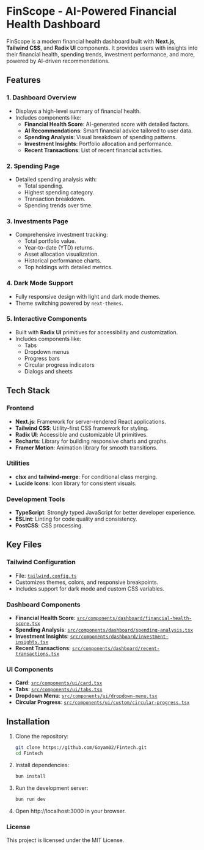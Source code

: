 # FinScope - AI-Powered Financial Health Dashboard

FinScope is a modern financial health dashboard built with **Next.js**, **Tailwind CSS**, and **Radix UI** components. It provides users with insights into their financial health, spending trends, investment performance, and more, powered by AI-driven recommendations.

## Features

### 1. **Dashboard Overview**
   - Displays a high-level summary of financial health.
   - Includes components like:
     - **Financial Health Score**: AI-generated score with detailed factors.
     - **AI Recommendations**: Smart financial advice tailored to user data.
     - **Spending Analysis**: Visual breakdown of spending patterns.
     - **Investment Insights**: Portfolio allocation and performance.
     - **Recent Transactions**: List of recent financial activities.

### 2. **Spending Page**
   - Detailed spending analysis with:
     - Total spending.
     - Highest spending category.
     - Transaction breakdown.
     - Spending trends over time.

### 3. **Investments Page**
   - Comprehensive investment tracking:
     - Total portfolio value.
     - Year-to-date (YTD) returns.
     - Asset allocation visualization.
     - Historical performance charts.
     - Top holdings with detailed metrics.

### 4. **Dark Mode Support**
   - Fully responsive design with light and dark mode themes.
   - Theme switching powered by `next-themes`.

### 5. **Interactive Components**
   - Built with **Radix UI** primitives for accessibility and customization.
   - Includes components like:
     - Tabs
     - Dropdown menus
     - Progress bars
     - Circular progress indicators
     - Dialogs and sheets

## Tech Stack

### **Frontend**
- **Next.js**: Framework for server-rendered React applications.
- **Tailwind CSS**: Utility-first CSS framework for styling.
- **Radix UI**: Accessible and customizable UI primitives.
- **Recharts**: Library for building responsive charts and graphs.
- **Framer Motion**: Animation library for smooth transitions.

### **Utilities**
- **clsx** and **tailwind-merge**: For conditional class merging.
- **Lucide Icons**: Icon library for consistent visuals.

### **Development Tools**
- **TypeScript**: Strongly typed JavaScript for better developer experience.
- **ESLint**: Linting for code quality and consistency.
- **PostCSS**: CSS processing.


## Key Files

### **Tailwind Configuration**
- File: [`tailwind.config.ts`](tailwind.config.ts)
- Customizes themes, colors, and responsive breakpoints.
- Includes support for dark mode and custom CSS variables.

### **Dashboard Components**
- **Financial Health Score**: [`src/components/dashboard/financial-health-score.tsx`](src/components/dashboard/financial-health-score.tsx)
- **Spending Analysis**: [`src/components/dashboard/spending-analysis.tsx`](src/components/dashboard/spending-analysis.tsx)
- **Investment Insights**: [`src/components/dashboard/investment-insights.tsx`](src/components/dashboard/investment-insights.tsx)
- **Recent Transactions**: [`src/components/dashboard/recent-transactions.tsx`](src/components/dashboard/recent-transactions.tsx)

### **UI Components**
- **Card**: [`src/components/ui/card.tsx`](src/components/ui/card.tsx)
- **Tabs**: [`src/components/ui/tabs.tsx`](src/components/ui/tabs.tsx)
- **Dropdown Menu**: [`src/components/ui/dropdown-menu.tsx`](src/components/ui/dropdown-menu.tsx)
- **Circular Progress**: [`src/components/ui/custom/circular-progress.tsx`](src/components/ui/custom/circular-progress.tsx)

## Installation

1. Clone the repository:
   ```bash
   git clone https://github.com/Goyam02/Fintech.git
   cd Fintech

2. Install dependencies:
    ```bash 
    bun install

3. Run the development server:
    ```bash
    bun run dev

4. Open http://localhost:3000 in your browser.

### License
This project is licensed under the MIT License.

